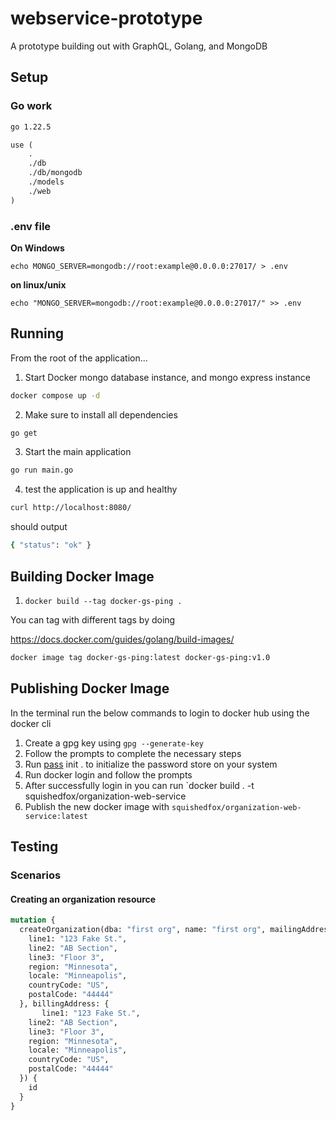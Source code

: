 # webservice-prototype

A prototype building out with GraphQL, Golang, and MongoDB

## Setup

### Go work

```txt
go 1.22.5

use (
    .
    ./db
    ./db/mongodb
    ./models
    ./web
)
```

### .env file

**On Windows**

```dotenv
echo MONGO_SERVER=mongodb://root:example@0.0.0.0:27017/ > .env
```

**on linux/unix**

```dotenv
echo "MONGO_SERVER=mongodb://root:example@0.0.0.0:27017/" >> .env
```

## Running

From the root of the application...

1. Start Docker mongo database instance, and mongo express instance

```sh
docker compose up -d
```
2. Make sure to install all dependencies

```sh
go get
```

3. Start the main application

```sh
go run main.go
```

4. test the application is up and healthy

```sh
curl http://localhost:8080/
```

should output

```sh
{ "status": "ok" }
```

## Building Docker Image

1. `docker build --tag docker-gs-ping .`

You can tag with different tags by doing

https://docs.docker.com/guides/golang/build-images/

```sh
docker image tag docker-gs-ping:latest docker-gs-ping:v1.0
```

## Publishing Docker Image

In the terminal run the below commands to login to docker hub using the docker cli

1. Create a gpg key using `gpg --generate-key`
2. Follow the prompts to complete the necessary steps
3. Run [pass](https://www.passwordstore.org/) init . to initialize the password store on your system
4. Run docker login and follow the prompts
5. After successfully login in you can run `docker build . -t squishedfox/organization-web-service
6. Publish the new docker image with `squishedfox/organization-web-service:latest`

## Testing

### Scenarios

#### Creating an organization resource


```GraphQL
mutation {
  createOrganization(dba: "first org", name: "first org", mailingAddress: {
    line1: "123 Fake St.",
    line2: "AB Section",
    line3: "Floor 3",
    region: "Minnesota",
    locale: "Minneapolis",
    countryCode: "US",
    postalCode: "44444"
  }, billingAddress: {
       line1: "123 Fake St.",
    line2: "AB Section",
    line3: "Floor 3",
    region: "Minnesota",
    locale: "Minneapolis",
    countryCode: "US",
    postalCode: "44444"
  }) {
    id
  }
}
```
